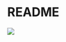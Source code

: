 # README

<a href="https://codeclimate.com/github/MarkOsipenko/chat"><img src="https://codeclimate.com/github/MarkOsipenko/chat/badges/gpa.svg" /></a>
